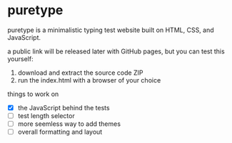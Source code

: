 # puretype

puretype is a minimalistic typing test website built on HTML, CSS, and JavaScript. 

a public link will be released later with GitHub pages, but you can test this yourself:
1. download and extract the source code ZIP
2. run the index.html with a browser of your choice

things to work on
- [x] the JavaScript behind the tests
- [ ] test length selector
- [ ] more seemless way to add themes
- [ ] overall formatting and layout
